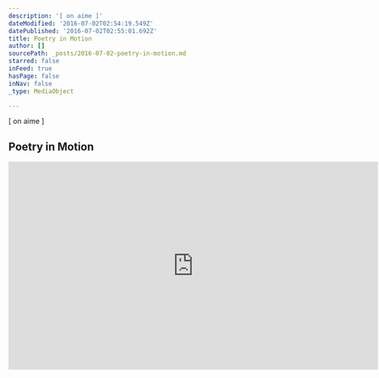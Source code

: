 ```yaml
---
description: '[ on aime ]'
dateModified: '2016-07-02T02:54:19.549Z'
datePublished: '2016-07-02T02:55:01.692Z'
title: Poetry in Motion
author: []
sourcePath: _posts/2016-07-02-poetry-in-motion.md
starred: false
inFeed: true
hasPage: false
inNav: false
_type: MediaObject

---
```

\[ on aime \]

## Poetry in Motion

<iframe width="730" height="411" src="https://www.youtube.com/embed/SyBqLBQaH54" frameborder="0" allowfullscreen\></iframe\>